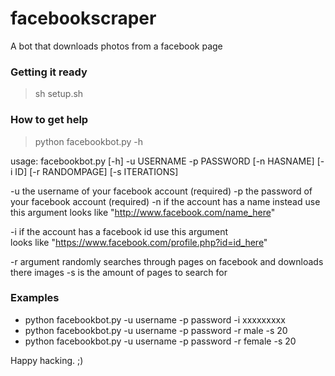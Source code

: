 # facebookscraper

A bot that downloads photos from a facebook page

### Getting it ready

> sh setup.sh

### How to get help
> python facebookbot.py -h

usage: facebookbot.py [-h] -u USERNAME -p PASSWORD [-n HASNAME] [-i ID]
                      [-r RANDOMPAGE] [-s ITERATIONS]
                      

-u the username of your facebook account (required)
-p the password of your facebook account (required)
-n if the account has a name instead use this argument 
looks like "http://www.facebook.com/name_here"

-i if the account has a facebook id use this argument   
looks like "https://www.facebook.com/profile.php?id=id_here"

-r argument randomly searches through pages on facebook and downloads there images
-s is the amount of pages to search for


### Examples

- python facebookbot.py -u username -p password -i xxxxxxxxx 
- python facebookbot.py -u username -p password -r male -s 20
- python facebookbot.py -u username -p password -r female -s 20


Happy hacking. ;)


